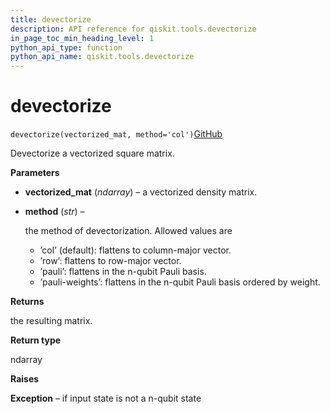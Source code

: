 ```yaml
---
title: devectorize
description: API reference for qiskit.tools.devectorize
in_page_toc_min_heading_level: 1
python_api_type: function
python_api_name: qiskit.tools.devectorize
---
```


# devectorize

<span id="qiskit.tools.devectorize" />

`devectorize(vectorized_mat, method='col')`[GitHub](https://github.com/qiskit/qiskit/tree/stable/0.14/qiskit/tools/qi/qi.py "view source code")

Devectorize a vectorized square matrix.

**Parameters**

*   **vectorized\_mat** (*ndarray*) – a vectorized density matrix.

*   **method** (*str*) –

    the method of devectorization. Allowed values are

    *   ’col’ (default): flattens to column-major vector.
    *   ’row’: flattens to row-major vector.
    *   ’pauli’: flattens in the n-qubit Pauli basis.
    *   ’pauli-weights’: flattens in the n-qubit Pauli basis ordered by weight.

**Returns**

the resulting matrix.

**Return type**

ndarray

**Raises**

**Exception** – if input state is not a n-qubit state


